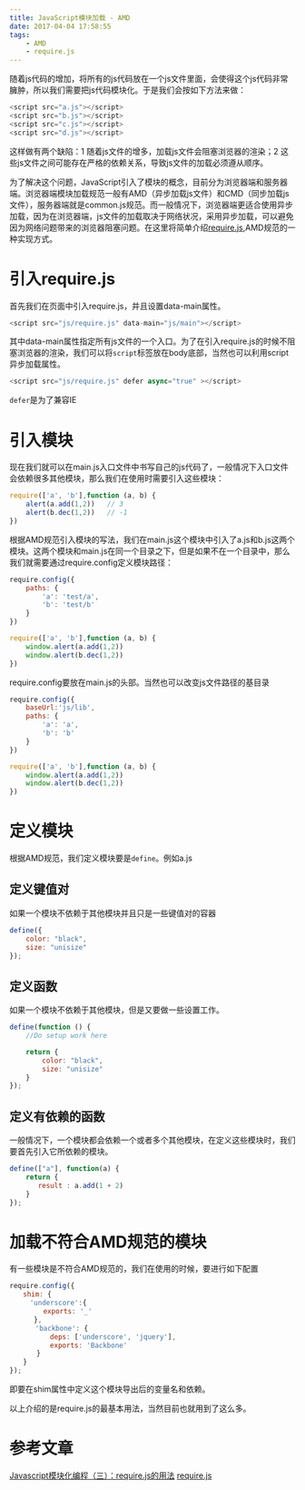 ```yaml
---
title: JavaScript模块加载 - AMD
date: 2017-04-04 17:58:55
tags:
    - AMD
    - require.js
---
```


随着js代码的增加，将所有的js代码放在一个js文件里面，会使得这个js代码非常臃肿，所以我们需要把js代码模块化。于是我们会按如下方法来做：
<!--more-->

```js
<script src="a.js"></script>
<script src="b.js"></script>
<script src="c.js"></script>
<script src="d.js"></script>
```

这样做有两个缺陷：1 随着js文件的增多，加载js文件会阻塞浏览器的渲染；2 这些js文件之间可能存在严格的依赖关系，导致js文件的加载必须遵从顺序。

为了解决这个问题，JavaScript引入了模块的概念，目前分为浏览器端和服务器端。浏览器端模块加载规范一般有AMD（异步加载js文件）和CMD（同步加载js文件），服务器端就是common.js规范。而一般情况下，浏览器端更适合使用异步加载，因为在浏览器端，js文件的加载取决于网络状况，采用异步加载，可以避免因为网络问题带来的浏览器阻塞问题。在这里将简单介绍[require.js](http://requirejs.org/),AMD规范的一种实现方式。

# 引入require.js

首先我们在页面中引入require.js，并且设置data-main属性。

```js
<script src="js/require.js" data-main="js/main"></script>
```
其中data-main属性指定所有js文件的一个入口。为了在引入require.js的时候不阻塞浏览器的渲染，我们可以将`script`标签放在body底部，当然也可以利用script异步加载属性。
```js
<script src="js/require.js" defer async="true" ></script>
```
`defer`是为了兼容IE

# 引入模块

现在我们就可以在main.js入口文件中书写自己的js代码了，一般情况下入口文件会依赖很多其他模块，那么我们在使用时需要引入这些模块：
```js
require(['a', 'b'],function (a, b) {
    alert(a.add(1,2))   // 3
    alert(b.dec(1,2))   // -1
})
```
根据AMD规范引入模块的写法，我们在main.js这个模块中引入了a.js和b.js这两个模块。这两个模块和main.js在同一个目录之下，但是如果不在一个目录中，那么我们就需要通过require.config定义模块路径：

```js
require.config({
    paths: {
        'a': 'test/a',
        'b': 'test/b'
    }
})

require(['a', 'b'],function (a, b) {
    window.alert(a.add(1,2))
    window.alert(b.dec(1,2))
})
```
require.config要放在main.js的头部。当然也可以改变js文件路径的基目录
```js
require.config({
    baseUrl:'js/lib',
    paths: {
        'a': 'a',
        'b': 'b'
    }
})

require(['a', 'b'],function (a, b) {
    window.alert(a.add(1,2))
    window.alert(b.dec(1,2))
})
```

# 定义模块

根据AMD规范，我们定义模块要是`define`。例如a.js

## 定义键值对

如果一个模块不依赖于其他模块并且只是一些键值对的容器

```js
define({
    color: "black",
    size: "unisize"
});
```

## 定义函数

如果一个模块不依赖于其他模块，但是又要做一些设置工作。
```js
define(function () {
    //Do setup work here

    return {
        color: "black",
        size: "unisize"
    }
});
```

## 定义有依赖的函数
一般情况下，一个模块都会依赖一个或者多个其他模块，在定义这些模块时，我们要首先引入它所依赖的模块。
```js
define(["a"], function(a) {
    return {
       result : a.add(1 + 2)
    }
});
```

# 加载不符合AMD规范的模块

有一些模块是不符合AMD规范的，我们在使用的时候，要进行如下配置
```js
require.config({
　　shim: {
　　　'underscore':{
　　　　　exports: '_'
　　　 },
　　   'backbone': {
　　　　　　deps: ['underscore', 'jquery'],
　　　　　　exports: 'Backbone'
　　　　}
　　}
});
```
即要在shim属性中定义这个模块导出后的变量名和依赖。

以上介绍的是require.js的最基本用法，当然目前也就用到了这么多。

# 参考文章

[Javascript模块化编程（三）：require.js的用法](http://www.ruanyifeng.com/blog/2012/11/require_js.html)
[require.js](http://requirejs.org/)





